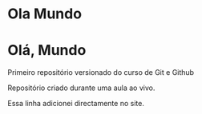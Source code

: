 # Ola Mundo
# Olá, Mundo
 Primeiro repositório versionado do curso de Git e Github

Repositório criado durante uma aula ao vivo.

Essa linha adicionei directamente no site.
